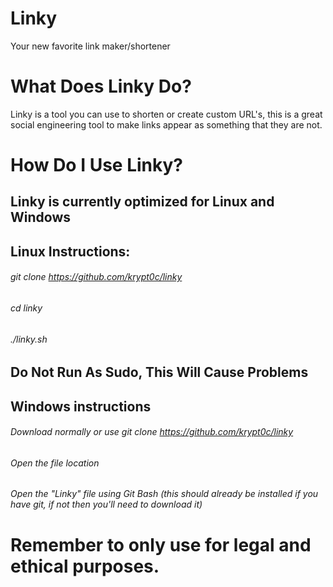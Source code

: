 # Linky
Your new favorite link maker/shortener

# What Does Linky Do?

Linky is a tool you can use to shorten or create custom URL's, this is a great social engineering tool to make links appear as something that they are not.

# How Do I Use Linky?

## Linky is currently optimized for Linux and Windows

## Linux Instructions:
###### git clone https://github.com/krypt0c/linky
###### cd linky
###### ./linky.sh
## Do Not Run As Sudo, This Will Cause Problems

## Windows instructions
###### Download normally or use git clone https://github.com/krypt0c/linky
###### Open the file location
###### Open the "Linky" file using Git Bash (this should already be installed if you have git, if not then you'll need to download it)

# Remember to only use for legal and ethical purposes.
